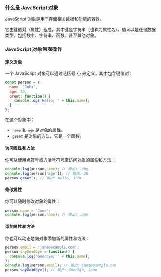 ### 什么是 JavaScript 对象

JavaScript 对象是用于存储相关数据和功能的容器。

它由键值对（属性）组成，其中键是字符串（也称为属性名），值可以是任何数据类型，包括数字、字符串、函数、甚至其他对象。



### JavaScript 对象常规操作

#### 定义对象

一个 JavaScript 对象可以通过花括号 `{}` 来定义，其中包含键值对：

```javascript
const person = {
  name: 'John',
  age: 30,
  greet: function() {
    console.log('Hello, ' + this.name);
  }
};
```

在这个对象中：

- `name` 和 `age` 是对象的属性。
- `greet` 是对象的方法，它是一个函数。

#### 访问属性和方法

你可以使用点符号或方括号符号来访问对象的属性和方法：

```javascript
console.log(person.name); // 输出: John
console.log(person['age']); // 输出: 30
person.greet(); // 输出: Hello, John
```

#### 修改属性

你可以随时修改对象的属性：

```javascript
person.name = 'Jane';
console.log(person.name); // 输出: Jane
```

#### 添加属性和方法

你也可以动态地向对象添加新的属性和方法：

```javascript
person.email = 'jane@example.com';
person.sayGoodbye = function() {
  console.log('Goodbye, ' + this.name);
};
console.log(person.email); // 输出: jane@example.com
person.sayGoodbye(); // 输出: Goodbye, Jane
```